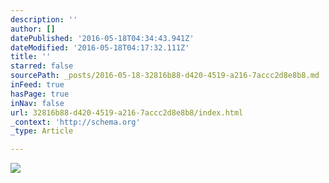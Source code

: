 ```yaml
---
description: ''
author: []
datePublished: '2016-05-18T04:34:43.941Z'
dateModified: '2016-05-18T04:17:32.111Z'
title: ''
starred: false
sourcePath: _posts/2016-05-18-32816b88-d420-4519-a216-7accc2d8e8b8.md
inFeed: true
hasPage: true
inNav: false
url: 32816b88-d420-4519-a216-7accc2d8e8b8/index.html
_context: 'http://schema.org'
_type: Article

---
```

![](https://the-grid-user-content.s3-us-west-2.amazonaws.com/8dc24495-f1e2-4ced-b407-1acc4ddb96f8.jpg)